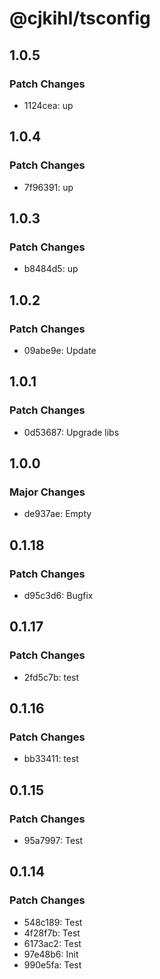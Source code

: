 # @cjkihl/tsconfig

## 1.0.5

### Patch Changes

- 1124cea: up

## 1.0.4

### Patch Changes

- 7f96391: up

## 1.0.3

### Patch Changes

- b8484d5: up

## 1.0.2

### Patch Changes

- 09abe9e: Update

## 1.0.1

### Patch Changes

- 0d53687: Upgrade libs

## 1.0.0

### Major Changes

- de937ae: Empty

## 0.1.18

### Patch Changes

- d95c3d6: Bugfix

## 0.1.17

### Patch Changes

- 2fd5c7b: test

## 0.1.16

### Patch Changes

- bb33411: test

## 0.1.15

### Patch Changes

- 95a7997: Test

## 0.1.14

### Patch Changes

- 548c189: Test
- 4f28f7b: Test
- 6173ac2: Test
- 97e48b6: Init
- 990e5fa: Test
